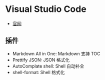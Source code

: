 # Visual Studio Code

* [官网](https://code.visualstudio.com/)

## 插件

* Markdown All in One: Markdown 支持 TOC
* Prettify JSON: JSON 格式化
* AutoComplate shell: Shell 自动补全
* shell-format: Shell 格式化
